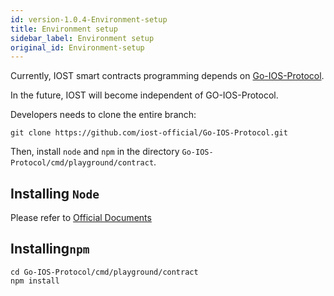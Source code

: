 ```yaml
---
id: version-1.0.4-Environment-setup
title: Environment setup
sidebar_label: Environment setup
original_id: Environment-setup
---
```


Currently, IOST smart contracts programming depends on [Go-IOS-Protocol](https://github.com/iost-official/Go-IOS-Protocol).

In the future, IOST will become independent of GO-IOS-Protocol.

Developers needs to clone the entire branch:

```git
git clone https://github.com/iost-official/Go-IOS-Protocol.git
```

Then, install `node` and `npm` in the directory `Go-IOS-Protocol/cmd/playground/contract`.

## Installing ```Node```

Please refer to [Official Documents](https://nodejs.org/zh-cn/download/package-manager/#macos)

## Installing```npm```

```git
cd Go-IOS-Protocol/cmd/playground/contract
npm install
```
